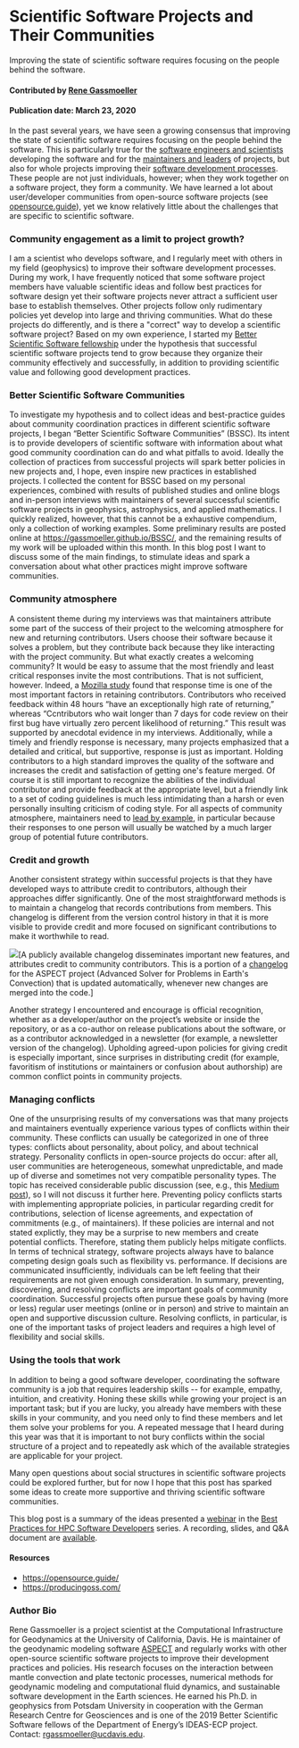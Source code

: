 # Scientific Software Projects and Their Communities

Improving the state of scientific software requires focusing on the people behind the software.

#### Contributed by [Rene Gassmoeller](https://github.com/gassmoeller "Rene Gassmoeller GitHub Profile")

#### Publication date: March 23, 2020

In the past several years, we have seen a growing consensus that improving the state of
scientific software requires focusing on the people behind the software. This
is particularly true for the [software engineers and
scientists](https://bssw.io/blog_posts/us-research-software-engineer-us-rse-association)
developing the software and for the [maintainers and leaders](https://bssw.io/blog_posts/leading-a-scientific-software-project-it-s-all-personal)
of projects, but also for whole projects improving their [software development
processes](https://bssw.io/blog_posts/productivity-and-sustainability-improvement-planning-psip).
These people are not just individuals, however; when they work together on a
software project, they form a community. We have learned a lot about
user/developer communities from open-source software projects (see
[opensource.guide](https://opensource.guide/building-community/)), yet we know
relatively little about the challenges that are specific to scientific
software.

### Community engagement as a limit to project growth?

I am a scientist who develops software, and I regularly meet with others in my field (geophysics) to improve their software development
processes. During my work, I have frequently noticed that some software project members have
valuable scientific ideas and follow best practices for software design yet
their software projects
never attract a sufficient user base to establish themselves. 
Other projects
follow only rudimentary policies yet develop into large and thriving
communities. What do these projects do differently, and is there a "correct"
way to develop a scientific software project? Based on my own experience, I
started my [Better Scientific Software fellowship](https://bssw.io/fellowship) under the hypothesis that
successful scientific software projects tend to grow because they organize
their community effectively and successfully, in addition to providing
scientific value and following good development practices.

### Better Scientific Software Communities

To investigate my hypothesis and to collect ideas and best-practice
guides about community coordination practices in different scientific software
projects, I began “Better Scientific Software Communities” (BSSC). Its intent is
to provide developers of scientific software with information about what good
community coordination can do and what pitfalls to avoid. Ideally the
collection of practices from successful projects will spark better policies in
new projects and, I hope, even inspire new practices in established projects.
I collected the content for BSSC based on my personal experiences, combined
with results of published studies and online blogs and in-person interviews
with maintainers of several successful scientific software projects in
geophysics, astrophysics, and applied mathematics. I quickly realized, however, that
this cannot be a exhaustive compendium, only a collection of working examples.
Some preliminary results are posted online at
https://gassmoeller.github.io/BSSC/, and the remaining results of my work will
be uploaded within this month.
In this blog post I want to discuss some of the main findings, to stimulate ideas and spark a conversation about what other practices might improve software communities.

### Community atmosphere

A consistent theme during my interviews was that maintainers attribute some
part of the success of their project to the welcoming atmosphere for new and
returning contributors. Users choose their software because it solves a problem,
but they contribute back because they like interacting with the project community. But
what exactly creates a welcoming community? It would be easy to assume that the
most friendly and least critical responses invite the most contributions.
That is not sufficient, however. Indeed, a [Mozilla
study](https://docs.google.com/presentation/d/1hsJLv1ieSqtXBzd5YZusY-mB8e1VJzaeOmh8Q4VeMio/edit#slide=id.g43d857af8_0177)
found that response time is one of the most important factors in retaining
contributors. Contributors who received feedback within 48 hours “have an
exceptionally high rate of returning,” whereas “Ccntributors who wait longer than
7 days for code review on their first bug have virtually zero percent
likelihood of returning.” This result was supported by anecdotal evidence in my
interviews. Additionally, while a timely and friendly response is necessary,
many projects emphasized that a detailed and critical, but supportive, response
is just as important. Holding contributors to a high standard improves the
quality of the software and increases the credit and satisfaction of getting
one's feature merged. Of course it is still important to recognize the abilities
of the individual contributor and provide feedback at the appropriate level,
but a friendly link to a set of coding guidelines is much less intimidating
than a harsh or even personally insulting criticism of coding style. For all
aspects of community atmosphere, maintainers need to [lead by
example](https://bssw.io/blog_posts/leading-a-scientific-software-project-it-s-all-personal),
in particular because their responses to one person will usually be watched by
a much larger group of potential future contributors.

### Credit and growth

Another consistent strategy within successful projects is that they have
developed ways to attribute credit to contributors, although their approaches
differ significantly. One of the most straightforward methods is to maintain a
changelog that records contributions from members. This changelog is different
from the version control history in that it is more visible to provide credit
and more focused on significant contributions to make it worthwhile to read.

<img src='https://github.com/betterscientificsoftware/images/blob/raw/gassmoeller-blog-changelog.png' class='page lightbox' />[A publicly available changelog disseminates important new features,
and attributes credit to community contributors. This is a portion of a [changelog](https://aspect.geodynamics.org/doc/doxygen/changes_current.html) for
the ASPECT project (Advanced Solver for Problems in Earth's Convection) that is
updated automatically, whenever new changes are merged into the code.]

Another strategy I encountered and encourage is official recognition, whether as a
developer/author on the project’s website or inside the repository, or as a
co-author on release publications about the software, or as a contributor acknowledged in a newsletter
(for example, a newsletter version
of the changelog). Upholding agreed-upon policies for giving credit is
especially important, since surprises in distributing credit (for example,
favoritism of institutions or maintainers or confusion about authorship) are
common conflict points in community projects.

### Managing conflicts

One of the unsurprising results of my conversations was that many projects and
maintainers eventually experience various types of conflicts within their
community. These conflicts can usually be categorized in one of three types:
conflicts about personality, about policy, and about technical
strategy. Personality conflicts in open-source projects do occur: after all, user communities are
heterogeneous, somewhat unpredictable, and made up of diverse and sometimes not
very compatible personality types. The topic 
has received considerable public discussion
(see, e.g., this [Medium
post](https://medium.com/@d4nyll/the-open-source-community-have-no-place-for-disrespect-70c85d473332)),
so I will not  discuss it further here. Preventing policy conflicts starts
with implementing appropriate policies, in particular regarding credit for
contributions, selection of license agreements, and expectation of commitments
(e.g., of maintainers). If these policies are internal and not stated explictly,
they may be a surprise to new members and create potential conflicts. Therefore,
stating them publicly helps mitigate conflicts.  In terms of technical
strategy, software projects always have to balance competing design goals such
as flexibility vs. performance.  If decisions are communicated insufficiently,
 individuals can be left feeling that their requirements are not given enough
consideration.  In summary, preventing, discovering, and resolving conflicts are
important goals of community coordination.  Successful
projects often pursue these goals by having (more or less) regular user meetings (online
or in person) and strive to maintain an open and supportive discussion culture.
Resolving conflicts, in particular, is one of the important tasks
of project leaders and requires a high level of flexibility and social skills.

### Using the tools that work

In addition to being a good software developer, coordinating the software community is a job that requires leadership skills -- for example, empathy, intuition, and
creativity. Honing these skills while growing your project is an important
task; but if you are lucky, you already have members with these skills in your
community, and you need only to find these members and let them solve your
problems for you. A repeated message that I heard during this year was that it is important
 to not bury conflicts within the social structure of a
project and to repeatedly ask which of the available strategies are applicable
for your project.

Many open questions about social structures in scientific software
projects could be explored further, but for now I hope that this post has
sparked some ideas to create more supportive and thriving scientific software communities.

This blog post is a summary of the ideas presented a [webinar](https://bssw.io/events/webinar-discovering-and-addressing-social-challenges-in-the-evolution-of-scientific-software-projects) in the [Best Practices for
HPC Software
Developers](https://bssw.io/items/best-practices-for-hpc-software-developers-webinar-series)
series. A recording, slides, and Q&A document are [available](https://ideas-productivity.org/events/hpc-best-practices-webinars/#webinar033).

#### Resources
- https://opensource.guide/
- https://producingoss.com/

### Author Bio

Rene Gassmoeller is a project scientist at the Computational Infrastructure for
Geodynamics at the University of California, Davis. He is maintainer of the
geodynamic modeling software [ASPECT](https://aspect.geodynamics.org) and
regularly works with other open-source scientific software projects to improve
their development practices and policies. His research focuses on the
interaction between mantle convection and plate tectonic processes, numerical
methods for geodynamic modeling and computational fluid dynamics, and
sustainable software development in the Earth sciences. He earned his Ph.D. in
geophysics from Potsdam University in cooperation with the German Research
Centre for Geosciences and is one of the 2019 Better Scientific Software
fellows of the Department of Energy’s IDEAS-ECP project. Contact:
rgassmoeller@ucdavis.edu.

<!---
Publish: preview
RSS update: 2020-03-23
Categories: Collaboration
Topics: Software Engineering, Projects and Organizations
Tags: bssw-blog-article
Level: 2
Prerequisites: default
Aggregate: none
--->
